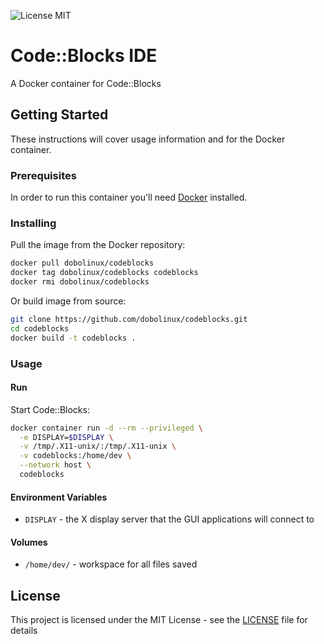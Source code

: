 ![License MIT](https://img.shields.io/badge/license-MIT-blue.svg)

# Code::Blocks IDE

A Docker container for Code::Blocks

## Getting Started

These instructions will cover usage information and for the Docker container.

### Prerequisites

In order to run this container you'll need [Docker](https://docs.docker.com/get-started/) installed.

### Installing

Pull the image from the Docker repository:

```sh
docker pull dobolinux/codeblocks
docker tag dobolinux/codeblocks codeblocks
docker rmi dobolinux/codeblocks
```

Or build image from source:

```sh
git clone https://github.com/dobolinux/codeblocks.git
cd codeblocks
docker build -t codeblocks .
```

### Usage

#### Run

Start Code::Blocks:

```sh
docker container run -d --rm --privileged \
  -e DISPLAY=$DISPLAY \
  -v /tmp/.X11-unix/:/tmp/.X11-unix \
  -v codeblocks:/home/dev \
  --network host \
  codeblocks
```

#### Environment Variables

* `DISPLAY` - the X display server that the GUI applications will connect to

#### Volumes

* `/home/dev/` - workspace for all files saved

## License

This project is licensed under the MIT License - see the [LICENSE](LICENSE.md) file for details